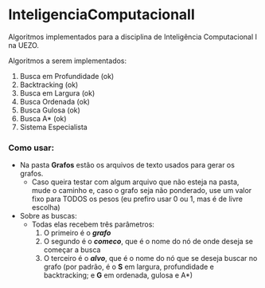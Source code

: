 # InteligenciaComputacionalI
Algoritmos implementados para a disciplina de Inteligência Computacional I na UEZO.

Algoritmos a serem implementados:
1. Busca em Profundidade (ok)
2. Backtracking (ok)
3. Busca em Largura (ok)
4. Busca Ordenada (ok)
5. Busca Gulosa (ok)
6. Busca A* (ok)
7. Sistema Especialista

### Como usar:
* Na pasta **Grafos** estão os arquivos de texto usados para gerar os grafos.
    * Caso queira testar com algum arquivo que não esteja na pasta, mude o caminho e, caso o grafo seja não ponderado, use um valor fixo para TODOS os pesos (eu prefiro usar 0 ou 1, mas é de livre escolha)
* Sobre as buscas:
    * Todas elas recebem três parâmetros:
        1. O primeiro é o _**grafo**_
        2. O segundo é o _**comeco**_, que é o nome do nó de onde deseja se começar a busca
        3. O terceiro é o _**alvo**_, que é o nome do nó que se deseja buscar no grafo (por padrão, é o **S** em largura, profundidade e backtracking; e **G** em ordenada, gulosa e A*)